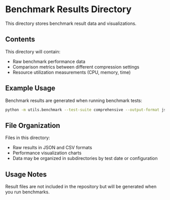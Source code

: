 # Benchmark Results Directory

This directory stores benchmark result data and visualizations.

## Contents

This directory will contain:
- Raw benchmark performance data
- Comparison metrics between different compression settings
- Resource utilization measurements (CPU, memory, time)

## Example Usage

Benchmark results are generated when running benchmark tests:

```bash
python -m utils.benchmark --test-suite comprehensive --output-format json
```

## File Organization

Files in this directory:
- Raw results in JSON and CSV formats
- Performance visualization charts
- Data may be organized in subdirectories by test date or configuration

## Usage Notes

Result files are not included in the repository but will be generated when you run benchmarks.

